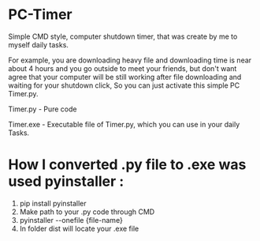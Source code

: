 # PC-Timer
Simple CMD style, computer shutdown timer, that was create by me to myself daily tasks. 

For example, you are downloading heavy file and downloading time is near about 4 hours and you go outside to meet your friends, but don't want agree that your computer will be still working after file downloading and waiting for your shutdown click, So you can just activate this simple PC Timer.py.

Timer.py - Pure code

Timer.exe - Executable file of Timer.py, which you can use in your daily Tasks.

# How I converted .py file to .exe was used pyinstaller :

1. pip install pyinstaller
2. Make path to your .py code through CMD
3. pyinstaller --onefile {file-name}
4. In folder dist will locate your .exe file
